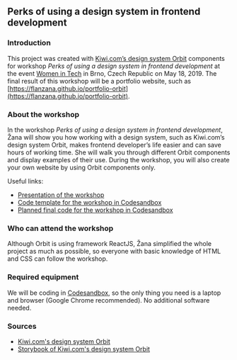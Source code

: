 

## Perks of using a design system in frontend development

### Introduction

This project was created with [Kiwi.com’s design system Orbit](https://orbit.kiwi/) components for 
workshop *Perks of using a design system in frontend development* at the event 
[Women in Tech](https://www.womenintech.cz/) in Brno, Czech Republic on May 18, 2019. The final result 
of this workshop will be a portfolio website, such as [https://flanzana.github.io/portfolio-orbit](https://flanzana.github.io/portfolio-orbit).

### About the workshop

In the workshop *Perks of using a design system in frontend development*, 
Žana will show you how working with a design system, such as 
Kiwi.com’s design system Orbit, makes frontend developer’s life 
easier and can save hours of working time. She will walk you through different Orbit 
components and display examples of their use. During the workshop, you will also 
create your own website by using Orbit components only.

Useful links:

- [Presentation of the workshop](./orbit-workshop-presentation.pdf)
- [Code template for the workshop in Codesandbox](https://codesandbox.io/s/k08k9077zv)
- [Planned final code for the workshop in Codesandbox](https://codesandbox.io/s/p2rvv0q2yj)

### Who can attend the workshop

Although Orbit is using framework ReactJS, Žana simplified the whole project as much as possible, 
so everyone with basic knowledge of HTML and CSS can follow the workshop.

### Required equipment

We will be coding in [Codesandbox](https://codesandbox.io), so the only thing you need 
is a laptop and browser (Google Chrome recommended). No additional software needed.

### Sources

- [Kiwi.com's design system Orbit](https://orbit.kiwi/)
- [Storybook of Kiwi.com's design system Orbit](https://kiwicom.github.io/orbit-components/?path=/story/icon--list-of-all-icons)